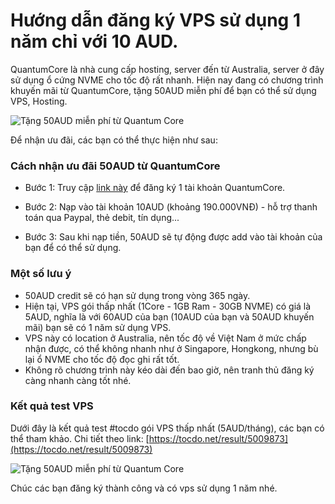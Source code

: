 # Hướng dẫn đăng ký VPS sử dụng 1 năm chỉ với 10 AUD.

QuantumCore là nhà cung cấp hosting, server đến từ Australia, server ở đây sử dụng ổ cứng NVME cho tốc độ rất nhanh. Hiện nay đang có chương trình khuyến mãi từ QuantumCore, tặng 50AUD miễn phí để bạn có thể sử dụng VPS, Hosting.

![Tặng 50AUD miễn phí từ Quantum Core](/assets/images/2020/12/vps-quantum-core.png)

Để nhận ưu đãi, các bạn có thể thực hiện như sau:

### Cách nhận ưu đãi 50AUD từ QuantumCore

* Bước 1: Truy cập [link này](https://quantumcore.com.au/clients/register.php) để đăng ký 1 tài khoản QuantumCore.
  
* Bước 2: Nạp vào tài khoản 10AUD (khoảng 190.000VNĐ) - hỗ trợ thanh toán qua Paypal, thẻ debit, tín dụng...
  
* Bước 3: Sau khi nạp tiền, 50AUD sẽ tự động được add vào tài khoản của bạn để có thể sử dụng.

### Một số lưu ý

* 50AUD credit sẽ có hạn sử dụng trong vòng 365 ngày.
* Hiện tại, VPS gói thấp nhất (1Core - 1GB Ram - 30GB NVME) có giá là 5AUD, nghĩa là với 60AUD của bạn (10AUD của bạn và 50AUD khuyến mãi) bạn sẽ có 1 năm sử dụng VPS.
* VPS này có location ở Australia, nên tốc độ về Việt Nam ở mức chấp nhận được, có thể không nhanh như ở Singapore, Hongkong, nhưng bù lại ổ NVME cho tốc độ đọc ghi rất tốt.
* Không rõ chương trình này kéo dài đến bao giờ, nên tranh thủ đăng ký càng nhanh càng tốt nhé.

### Kết quả test VPS

Dưới đây là kết quả test #tocdo gói VPS thấp nhất (5AUD/tháng), các bạn có thể tham khảo. Chi tiết theo link: [https://tocdo.net/result/5009873](https://tocdo.net/result/5009873)

![Tặng 50AUD miễn phí từ Quantum Core](/assets/images/2020/12/vps-quantum-core-2.png)

Chúc các bạn đăng ký thành công và có vps sử dụng 1 năm nhé.

